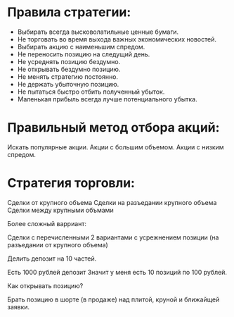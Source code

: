 # Правила стратегии:

 - Выбирать всегда высковолатильные ценные бумаги.
 - Не торговать во время выхода важных экономических новостей.
 - Выбирать акцию с наименьшим спредом.
 - Не переносить позицию на следущий день.
 - Не усреднять позицию бездумно.
 - Не открывать бездумно позицию.
 - Не менять стратегию постоянно.
 - Не держать убыточную позицию.
 - Не пытаться быстро отбить полученный убыток.
 - Маленькая прибыль всегда лучше потенциального убытка.

# Правильный метод отбора акций:

Искать популярные акции.
Акции с большим объемом.
Акции с низким спредом.

# Стратегия торговли:

Сделки от крупного объема
Сделки на разъедании крупного объема
Сделки между крупными объмами

Более сложный варриант:

Сделки с перечисленными 2 вариантами с усрежнением позиции (на разъедании от крупного объема)

Делить депозит на 10 частей.

Есть 1000 рублей депозит
Значит у меня есть 10 позиций по 100 рублей.

Как открывать позицию?

Брать позицию в шорте (в продаже) над плитой, круной и ближайщей заявки.

 
 
 